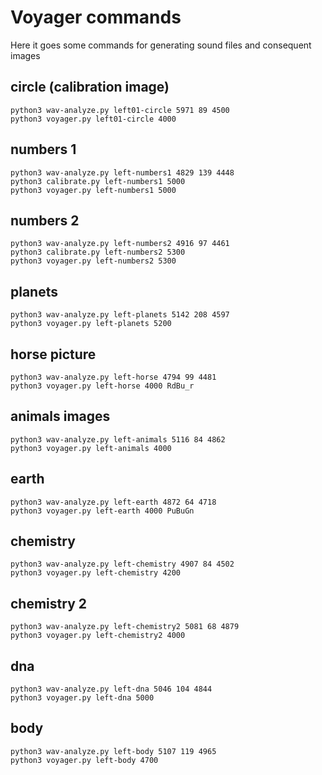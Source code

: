 # Voyager commands

Here it goes some commands for generating sound files and consequent images

## circle (calibration image)
```
python3 wav-analyze.py left01-circle 5971 89 4500
python3 voyager.py left01-circle 4000
```

## numbers 1
```
python3 wav-analyze.py left-numbers1 4829 139 4448
python3 calibrate.py left-numbers1 5000
python3 voyager.py left-numbers1 5000
```

## numbers 2
```
python3 wav-analyze.py left-numbers2 4916 97 4461
python3 calibrate.py left-numbers2 5300
python3 voyager.py left-numbers2 5300
```

## planets
```
python3 wav-analyze.py left-planets 5142 208 4597
python3 voyager.py left-planets 5200
```


## horse picture
```
python3 wav-analyze.py left-horse 4794 99 4481
python3 voyager.py left-horse 4000 RdBu_r
```

## animals images
```
python3 wav-analyze.py left-animals 5116 84 4862
python3 voyager.py left-animals 4000
```

## earth
```
python3 wav-analyze.py left-earth 4872 64 4718
python3 voyager.py left-earth 4000 PuBuGn
```

## chemistry
```
python3 wav-analyze.py left-chemistry 4907 84 4502
python3 voyager.py left-chemistry 4200
```

## chemistry 2
```
python3 wav-analyze.py left-chemistry2 5081 68 4879
python3 voyager.py left-chemistry2 4000
```

## dna
```
python3 wav-analyze.py left-dna 5046 104 4844
python3 voyager.py left-dna 5000
```

## body
```
python3 wav-analyze.py left-body 5107 119 4965
python3 voyager.py left-body 4700
```

